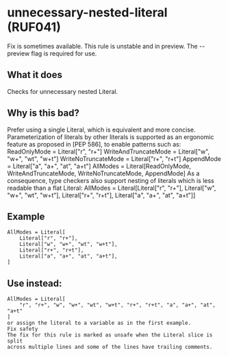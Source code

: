 # unnecessary-nested-literal (RUF041)
Fix is sometimes available.
This rule is unstable and in preview. The --preview flag is required for use.
## What it does
Checks for unnecessary nested Literal.
## Why is this bad?
Prefer using a single Literal, which is equivalent and more concise.
Parameterization of literals by other literals is supported as an ergonomic
feature as proposed in [PEP 586], to enable patterns such as:
ReadOnlyMode         = Literal["r", "r+"]
WriteAndTruncateMode = Literal["w", "w+", "wt", "w+t"]
WriteNoTruncateMode  = Literal["r+", "r+t"]
AppendMode           = Literal["a", "a+", "at", "a+t"]
AllModes = Literal[ReadOnlyMode, WriteAndTruncateMode,
                  WriteNoTruncateMode, AppendMode]
As a consequence, type checkers also support nesting of literals
which is less readable than a flat Literal:
AllModes = Literal[Literal["r", "r+"], Literal["w", "w+", "wt", "w+t"],
                  Literal["r+", "r+t"], Literal["a", "a+", "at", "a+t"]]
## Example
```
AllModes = Literal[
    Literal["r", "r+"],
    Literal["w", "w+", "wt", "w+t"],
    Literal["r+", "r+t"],
    Literal["a", "a+", "at", "a+t"],
]
```
## Use instead:
```
AllModes = Literal[
    "r", "r+", "w", "w+", "wt", "w+t", "r+", "r+t", "a", "a+", "at", "a+t"
]
or assign the literal to a variable as in the first example.
Fix safety
The fix for this rule is marked as unsafe when the Literal slice is split
across multiple lines and some of the lines have trailing comments.
```